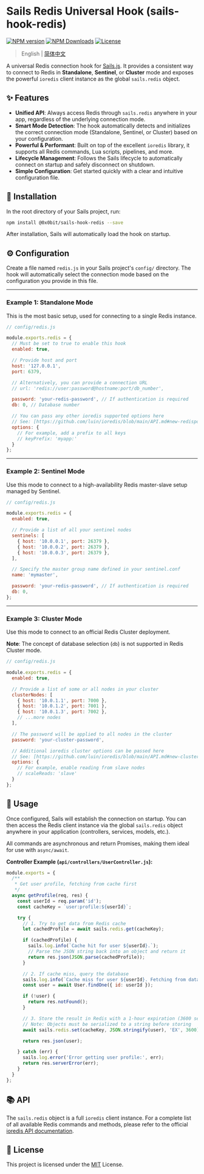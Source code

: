 # Sails Redis Universal Hook (sails-hook-redis)

[![NPM version](https://img.shields.io/npm/v/sails-hook-redis.svg?style=flat)](https://www.npmjs.com/package/sails-hook-redis)
[![NPM Downloads](https://img.shields.io/npm/dm/sails-hook-redis.svg?style=flat)](https://www.npmjs.com/package/sails-hook-redis)
[![License](https://img.shields.io/npm/l/sails-hook-redis.svg?style=flat)](https://opensource.org/licenses/MIT)

> English | [简体中文](./README.zh-CN.md)

A universal Redis connection hook for [Sails.js](https://sailsjs.com). It provides a consistent way to connect to Redis in **Standalone**, **Sentinel**, or **Cluster** mode and exposes the powerful `ioredis` client instance as the global `sails.redis` object.

## ✨ Features

-   **Unified API**: Always access Redis through `sails.redis` anywhere in your app, regardless of the underlying connection mode.
-   **Smart Mode Detection**: The hook automatically detects and initializes the correct connection mode (Standalone, Sentinel, or Cluster) based on your configuration.
-   **Powerful & Performant**: Built on top of the excellent `ioredis` library, it supports all Redis commands, Lua scripts, pipelines, and more.
-   **Lifecycle Management**: Follows the Sails lifecycle to automatically connect on startup and safely disconnect on shutdown.
-   **Simple Configuration**: Get started quickly with a clear and intuitive configuration file.

## 🚀 Installation

In the root directory of your Sails project, run:

```bash
npm install @0x0bit/sails-hook-redis --save
```

After installation, Sails will automatically load the hook on startup.

## ⚙️ Configuration

Create a file named `redis.js` in your Sails project's `config/` directory. The hook will automatically select the connection mode based on the configuration you provide in this file.

---

### Example 1: Standalone Mode

This is the most basic setup, used for connecting to a single Redis instance.

```javascript
// config/redis.js

module.exports.redis = {
  // Must be set to true to enable this hook
  enabled: true,

  // Provide host and port
  host: '127.0.0.1',
  port: 6379,

  // Alternatively, you can provide a connection URL
  // url: 'redis://user:password@hostname:port/db_number',

  password: 'your-redis-password', // If authentication is required
  db: 0, // Database number

  // You can pass any other ioredis supported options here
  // See: [https://github.com/luin/ioredis/blob/main/API.md#new-redisport-host-options](https://github.com/luin/ioredis/blob/main/API.md#new-redisport-host-options)
  options: {
    // For example, add a prefix to all keys
    // keyPrefix: 'myapp:'
  }
};
```

---

### Example 2: Sentinel Mode

Use this mode to connect to a high-availability Redis master-slave setup managed by Sentinel.

```javascript
// config/redis.js

module.exports.redis = {
  enabled: true,

  // Provide a list of all your sentinel nodes
  sentinels: [
    { host: '10.0.0.1', port: 26379 },
    { host: '10.0.0.2', port: 26379 },
    { host: '10.0.0.3', port: 26379 },
  ],

  // Specify the master group name defined in your sentinel.conf
  name: 'mymaster',

  password: 'your-redis-password', // If authentication is required
  db: 0,
};
```

---

### Example 3: Cluster Mode

Use this mode to connect to an official Redis Cluster deployment.

**Note**: The concept of database selection (`db`) is not supported in Redis Cluster mode.

```javascript
// config/redis.js

module.exports.redis = {
  enabled: true,

  // Provide a list of some or all nodes in your cluster
  clusterNodes: [
    { host: '10.0.1.1', port: 7000 },
    { host: '10.0.1.2', port: 7001 },
    { host: '10.0.1.3', port: 7002 },
    // ...more nodes
  ],

  // The password will be applied to all nodes in the cluster
  password: 'your-cluster-password',

  // Additional ioredis cluster options can be passed here
  // See: [https://github.com/luin/ioredis/blob/main/API.md#new-clusterstartupnodes-options](https://github.com/luin/ioredis/blob/main/API.md#new-clusterstartupnodes-options)
  options: {
    // For example, enable reading from slave nodes
    // scaleReads: 'slave'
  }
};
```

## 📝 Usage

Once configured, Sails will establish the connection on startup. You can then access the Redis client instance via the global `sails.redis` object anywhere in your application (controllers, services, models, etc.).

All commands are asynchronous and return Promises, making them ideal for use with `async/await`.

**Controller Example (`api/controllers/UserController.js`):**

```javascript
module.exports = {
  /**
   * Get user profile, fetching from cache first
   */
  async getProfile(req, res) {
    const userId = req.param('id');
    const cacheKey = `user:profile:${userId}`;

    try {
      // 1. Try to get data from Redis cache
      let cachedProfile = await sails.redis.get(cacheKey);

      if (cachedProfile) {
        sails.log.info(`Cache hit for user ${userId}.`);
        // Parse the JSON string back into an object and return it
        return res.json(JSON.parse(cachedProfile));
      }

      // 2. If cache miss, query the database
      sails.log.info(`Cache miss for user ${userId}. Fetching from database.`);
      const user = await User.findOne({ id: userId });

      if (!user) {
        return res.notFound();
      }

      // 3. Store the result in Redis with a 1-hour expiration (3600 seconds)
      // Note: Objects must be serialized to a string before storing
      await sails.redis.set(cacheKey, JSON.stringify(user), 'EX', 3600);

      return res.json(user);

    } catch (err) {
      sails.log.error('Error getting user profile:', err);
      return res.serverError(err);
    }
  }
};
```

## 📚 API

The `sails.redis` object is a full `ioredis` client instance. For a complete list of all available Redis commands and methods, please refer to the official [ioredis API documentation](https://github.com/luin/ioredis/blob/main/API.md).

## 📄 License

This project is licensed under the [MIT](https://opensource.org/licenses/MIT) License.